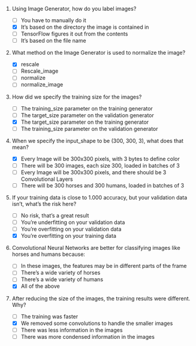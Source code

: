1. Using Image Generator, how do you label images?

    - [ ] You have to manually do it
    - [x] It’s based on the directory the image is contained in
    - [ ] TensorFlow figures it out from the contents
    - [ ] It’s based on the file name

2. What method on the Image Generator is used to normalize the image?

    - [x] rescale
    - [ ] Rescale_image
    - [ ] normalize
    - [ ] normalize_image

3. How did we specify the training size for the images?

    - [ ] The training_size parameter on the training generator
    - [ ] The target_size parameter on the validation generator
    - [x] The target_size parameter on the training generator
    - [ ] The training_size parameter on the validation generator

4. When we specify the input_shape to be (300, 300, 3), what does that mean?

    - [x] Every Image will be 300x300 pixels, with 3 bytes to define color
    - [ ] There will be 300 images, each size 300, loaded in batches of 3
    - [ ] Every Image will be 300x300 pixels, and there should be 3 Convolutional Layers
    - [ ] There will be 300 horses and 300 humans, loaded in batches of 3

5. If your training data is close to 1.000 accuracy, but your validation data isn’t, what’s the risk here?

    - [ ] No risk, that’s a great result
    - [ ] You’re underfitting on your validation data
    - [ ] You’re overfitting on your validation data
    - [x] You’re overfitting on your training data

6. Convolutional Neural Networks are better for classifying images like horses and humans because:

    - [ ] In these images, the features may be in different parts of the frame
    - [ ] There’s a wide variety of horses
    - [ ] There’s a wide variety of humans
    - [x] All of the above

7. After reducing the size of the images, the training results were different. Why?

    - [ ] The training was faster
    - [x] We removed some convolutions to handle the smaller images
    - [ ] There was less information in the images
    - [ ] There was more condensed information in the images